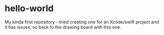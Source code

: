 # hello-world
My kinda first repository - tried creating one for an Xcode/swift project and it has issues, so back to the drawing board with this one.
